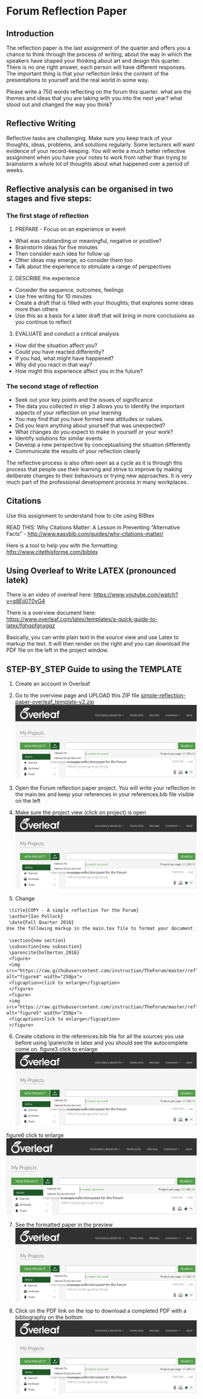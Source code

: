 # Forum Reflection Paper
## Introduction
The reflection paper is the last assignment of the quarter and offers you a chance to think through the process of writing, about the way in which the speakers have shaped your thinking about art and design this quarter. There is no one right answer, each person will have different responses. The important thing is that your reflection links the content of the presentations to yourself and the real world in some way.

Please write a 750 words reflecting on the forum this quarter. what are the themes and ideas that you are taking with you into the next year? what stood out and changed the way you think?

## Reflective Writing
Reflective tasks are challenging. Make sure you keep track of your thoughts, ideas, problems, and solutions regularly. Some lecturers will want evidence of your record-keeping. You will write a much better reflective assignment when you have your notes to work from rather than trying to brainstorm a whole lot of thoughts about what happened over a period of weeks.

## Reflective analysis can be organised in two stages and five steps:
### The first stage of reflection
1. PREPARE - Focus on an experience or event
  - What was outstanding or meaningful, negative or positive?
  - Brainstorm ideas for five minutes
  - Then consider each idea for follow up
  - Other ideas may emerge, so consider them too
  - Talk about the experience to stimulate a range of perspectives
2. DESCRIBE the experience
  - Consider the sequence, outcomes, feelings
  - Use free writing for 10 minutes
  - Create a draft that is filled with your thoughts; that explores some ideas more than others
  - Use this as a basis for a later draft that will bring in more conclusions as you continue to reflect
3. EVALUATE and conduct a critical analysis
  - How did the situation affect you?
  - Could you have reacted differently?
  - If you had, what might have happened?
  - Why did you react in that way?
  - How might this experience affect you in the future?
### The second stage of reflection
  - Seek out your key points and the issues of significance
  - The data you collected in step 3 allows you to identify the important aspects of your reflection on your learning
  - You may find that you have formed new attitudes or values.
  - Did you learn anything about yourself that was unexpected?
  - What changes do you expect to make in yourself or your work?
  - Identify solutions for similar events
  - Develop a new perspective by conceptualising the situation differently
  - Communicate the results of your reflection clearly

The reflective process is also often seen as a cycle as it is through this process that people use their learning and strive to improve by making deliberate changes to their behaviours or trying new approaches. It is very much part of the professional development process in many workplaces.

## Citations
Use this assignment to understand how to cite using BIBtex

READ THIS: Why Citations Matter: A Lesson in Preventing “Alternative Facts”  - http://www.easybib.com/guides/why-citations-matter/

Here is a tool to help you with the formatting: http://www.citethisforme.com/bibtex

## Using Overleaf to Write LATEX (pronounced latek)
There is an video of overleaf here: https://www.youtube.com/watch?v=g8Ejj0T0yG4

There is a overview document here: https://www.overleaf.com/latex/templates/a-quick-guide-to-latex/fghqpfgnxggz

Basically, you can write plain text in the source view and use Latex to markup the text. It will then render on the right and you can download the PDF file on the left in the project window.

## STEP-BY_STEP Guide to using the TEMPLATE
1. Create an account in Overleaf
2. Go to the overview page and UPLOAD this ZIP file [simple-reflection-paper-overleaf_template-v2.zip](simple-reflection-paper-overleaf_template-v2.zip)
![figure1][one]


3. Open the Forum reflection paper project. You will write your reflection in the main.tex and keep your references in your references.bib file visible on the left

4. Make sure the project view (click on project) is open
![figure2][two]


5. Change
```
 \title{COPY - A simple reflection for the Forum}
 \author{Ian Pollock}
 \date{Fall Quarter 2016}
Use the following markup in the main.tex file to format your document

 \section{new section}
 \subsection{new subsection}
 \parencite{holberton_2016}
 <figure>
 <img src="https://raw.githubusercontent.com/instructian/TheForum/master/reflection4.png" alt="figure4" width="250px">
 <figcaption>click to enlarge</figcaption>
 </figure>
 <figure>
 <img src="https://raw.githubusercontent.com/instructian/TheForum/master/reflection5.png" alt="figure5" width="250px">
 <figcaption>click to enlarge</figcaption>
 </figure>
 ```
6. Create citations in the references.bib file for all the sources you use before using \parencite in latex and you should see the autocomplete come on.
figure3 click to enlarge ![figure3][three]

figure6 click to enlarge ![figure6][six]

7. See the formatted paper in the preview
![figure7][seven]


8. Click on the PDF link on the top to download a completed PDF with a bibliography on the bottom
![figure8][eight]




[one]: reflection1.png "figure 1"
[two]: reflection1.png "figure 2"
[three]: reflection1.png "figure 3"
[six]: reflection1.png "figure 6"
[seven]: reflection1.png "figure 7"
[eight]: reflection1.png "figure 8"
